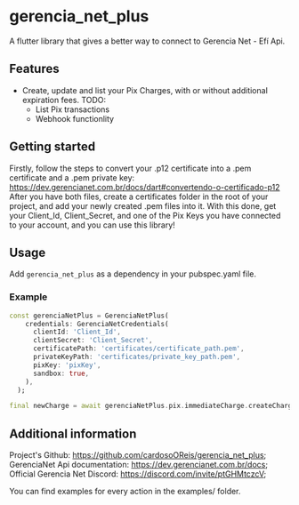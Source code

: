 <!-- 
This README describes the package. If you publish this package to pub.dev,
this README's contents appear on the landing page for your package.

For information about how to write a good package README, see the guide for
[writing package pages](https://dart.dev/guides/libraries/writing-package-pages). 

For general information about developing packages, see the Dart guide for
[creating packages](https://dart.dev/guides/libraries/create-library-packages)
and the Flutter guide for
[developing packages and plugins](https://flutter.dev/developing-packages). 
-->
# gerencia_net_plus

A flutter library that gives a better way to connect to Gerencia Net - Efí Api.

## Features

- Create, update and list your Pix Charges, with or without additional expiration fees.
TODO: 
    - List Pix transactions
    - Webhook functionlity

## Getting started

Firstly, follow the steps to convert your .p12 certificate into a .pem certificate and a .pem private key: https://dev.gerencianet.com.br/docs/dart#convertendo-o-certificado-p12
After you have both files, create a certificates folder in the root of your project, and add your newly created .pem files into it.
With this done, get your Client_Id, Client_Secret, and one of the Pix Keys you have connected to your account, and you can use this library!

## Usage

Add ```gerencia_net_plus``` as a dependency in your pubspec.yaml file.

### Example

```dart
const gerenciaNetPlus = GerenciaNetPlus(
    credentials: GerenciaNetCredentials(
      clientId: 'Client_Id',
      clientSecret: 'Client_Secret',
      certificatePath: 'certificates/certificate_path.pem',
      privateKeyPath: 'certificates/private_key_path.pem',
      pixKey: 'pixKey',
      sandbox: true,
    ),
  );

final newCharge = await gerenciaNetPlus.pix.immediateCharge.createCharge(value: 100);
```

## Additional information

Project's Github: https://github.com/cardosoOReis/gerencia_net_plus;
GerenciaNet Api documentation: https://dev.gerencianet.com.br/docs;
Official Gerencia Net Discord: https://discord.com/invite/ptGHMtczcV;

You can find examples for every action in the examples/ folder.
